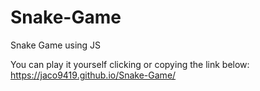# Snake-Game
Snake Game using JS

You can play it yourself clicking or copying the link below:
https://jaco9419.github.io/Snake-Game/
